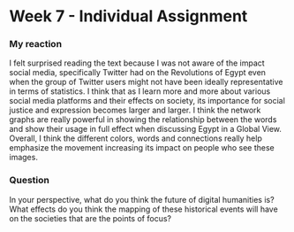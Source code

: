 # Week 7 - Individual Assignment

### My reaction

I felt surprised reading the text because I was not aware of the impact social media, specifically Twitter had on the Revolutions of Egypt even when the group of Twitter users might not have been ideally representative in terms of statistics. I think that as I learn more and more about various social media platforms and their effects on society, its importance for social justice and expression becomes larger and larger. I think the network graphs are really powerful in showing the relationship between the words and show their usage in full effect when discussing Egypt in a Global View. Overall, I think the different colors, words and connections really help emphasize the movement increasing its impact on people who see these images.

### Question
In your perspective, what do you think the future of digital humanities is? What effects do you think the mapping of these historical events will have on the societies that are the points of focus?
